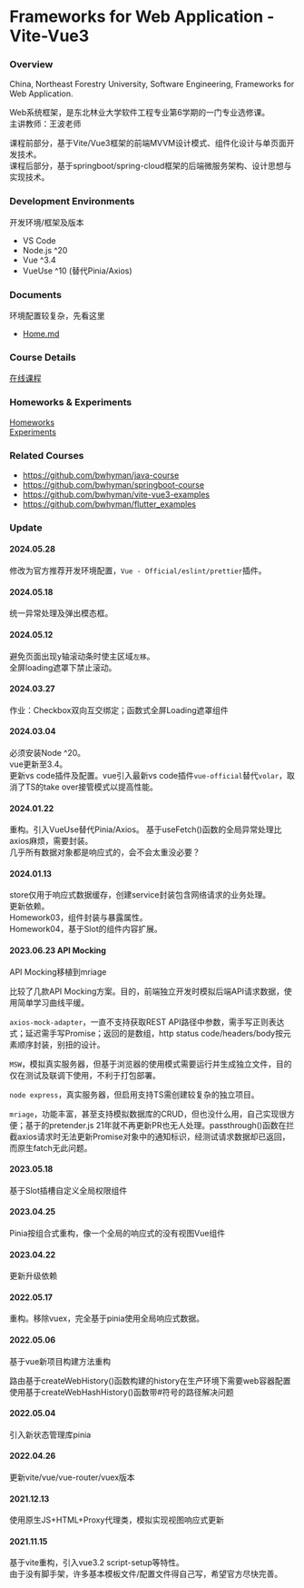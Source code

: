 # Frameworks for Web Application - Vite-Vue3

### Overview

China, Northeast Forestry University, Software Engineering, Frameworks for Web Application.

Web系统框架，是东北林业大学软件工程专业第6学期的一门专业选修课。  
主讲教师：王波老师

课程前部分，基于Vite/Vue3框架的前端MVVM设计模式、组件化设计与单页面开发技术。  
课程后部分，基于springboot/spring-cloud框架的后端微服务架构、设计思想与实现技术。

### Development Environments

开发环境/框架及版本

- VS Code
- Node.js ^20
- Vue ^3.4
- VueUse ^10 (替代Pinia/Axios)

### Documents

环境配置较复杂，先看这里

- [Home.md](Home.md)

### Course Details

[在线课程](https://mooc1-1.chaoxing.com/course/208931964.html)

### Homeworks & Experiments

[Homeworks](./homework.md)  
[Experiments](./experiments.md)

### Related Courses

- https://github.com/bwhyman/java-course
- https://github.com/bwhyman/springboot-course
- https://github.com/bwhyman/vite-vue3-examples
- https://github.com/bwhyman/flutter_examples

### Update

#### 2024.05.28

修改为官方推荐开发环境配置，`Vue - Official/eslint/prettier`插件。

#### 2024.05.18

统一异常处理及弹出模态框。

#### 2024.05.12

避免页面出现y轴滚动条时使主区域`左移`。  
全屏loading遮罩下禁止滚动。

#### 2024.03.27

作业：Checkbox双向互交绑定；函数式全屏Loading遮罩组件

#### 2024.03.04

必须安装Node ^20。  
vue更新至3.4。  
更新vs code插件及配置。vue引入最新vs code插件`vue-official`替代`volar`，取消了TS的take over接管模式以提高性能。

#### 2024.01.22

重构。引入VueUse替代Pinia/Axios。
基于useFetch()函数的全局异常处理比axios麻烦，需要封装。  
几乎所有数据对象都是响应式的，会不会太重没必要？

#### 2024.01.13

store仅用于响应式数据缓存，创建service封装包含网络请求的业务处理。  
更新依赖。  
Homework03，组件封装与暴露属性。  
Homework04，基于Slot的组件内容扩展。

#### 2023.06.23 API Mocking

API Mocking移植到mriage

比较了几款API Mocking方案。目的，前端独立开发时模拟后端API请求数据，使用简单学习曲线平缓。

`axios-mock-adapter`，一直不支持获取REST API路径中参数，需手写正则表达式；延迟需手写Promise；返回的是数组，http status code/headers/body按元素顺序封装，别扭的设计。

`MSW`，模拟真实服务器，但基于浏览器的使用模式需要运行并生成独立文件，目的仅在测试及联调下使用，不利于打包部署。

`node express`，真实服务器，但启用支持TS需创建较复杂的独立项目。

`mriage`，功能丰富，甚至支持模拟数据库的CRUD，但也没什么用，自己实现很方便；基于的pretender.js 21年就不再更新PR也无人处理。passthrough()函数在拦截axios请求时无法更新Promise对象中的通知标识，经测试请求数据却已返回，而原生fatch无此问题。

#### 2023.05.18

基于Slot插槽自定义全局权限组件

#### 2023.04.25

Pinia按组合式重构，像一个全局的响应式的没有视图Vue组件

#### 2023.04.22

更新升级依赖

#### 2022.05.17

重构。移除vuex，完全基于pinia使用全局响应式数据。

#### 2022.05.06

基于vue新项目构建方法重构

路由基于createWebHistory()函数构建的history在生产环境下需要web容器配置  
使用基于createWebHashHistory()函数带#符号的路径解决问题

#### 2022.05.04

引入新状态管理库pinia

#### 2022.04.26

更新vite/vue/vue-router/vuex版本

#### 2021.12.13

使用原生JS+HTML+Proxy代理类，模拟实现视图响应式更新

#### 2021.11.15

基于vite重构，引入vue3.2 script-setup等特性。  
由于没有脚手架，许多基本模板文件/配置文件得自己写，希望官方尽快完善。
